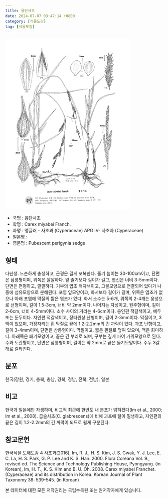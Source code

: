 ```yaml
---
title: 융단사초
date: 2024-07-07 03:47:14 +0800
category: [식물도감]
tag: [식물도감]
---
```




![융단사초](/assets/img/fileUpload/plants/basic/illustration/9860_illustration_th2.jpg)
- 국명 : 융단사초
- 학명 : Carex miyabei Franch.
- 과명 : 앵글러 - 사초과 (Cyperaceae) APG Ⅳ- 사초과 (Cyperaceae)
- 일본명 : 
- 영문명 : Pubescent perigynia sedge


## 형태
다년생. 느슨하게 총생하고, 근경은 길게 포복한다. 줄기 높이는 30-100cm이고, 단면은 삼릉형이며, 위쪽은 깔깔하다. 잎 줄기보다 길이가 길고, 엽신은 너비 3-5mm이다. 단면은 편평하고, 깔깔하다. 기부의 엽초 적자색이고, 그물모양으로 연결되어 있다가 나중에 섬유모양으로 분해된다. 포엽 잎모양이고, 화서보다 길이가 길며, 위쪽은 엽초가 없으나 아래 포엽에 막질의 짧은 엽초가 있다. 화서 소수는 5-6개, 위쪽의 2-4개는 웅성으로 선형이며, 길이 1.5-3cm, 너비 약 2mm이다. 나머지는 자성이고, 원주형이며, 길이 2-6cm, 너비 4-5mm이다. 소수 사이의 거리는 4-6cm이다. 웅인편 적갈색이고, 예두 또는 둔두이다. 자인편 적갈색이고, 장타원상 난형이며, 길이 2-3mm이다. 막질이고, 3맥이 있으며, 가장자리는 흰 막질로 끝에 1.2-2.2mm의 긴 까락이 있다. 과포 난형이고, 길이 3-4mm이며, 단면은 삼릉형이다. 막질이고, 짧은 흰털로 덮여 있으며, 맥은 희미하디. 아래쪽은 쐐기모양이고, 끝은 긴 부리로 되며, 구부는 깊게 파여 가위모양으로 된다. 수과 도란형이고, 단면은 삼릉형이며, 길이는 약 2mm로 끝은 돌기모양이다. 주두 3갈래로 갈라진다.
## 분포
한국(강원, 경기, 충북, 충남, 경북, 경남, 전북, 전남), 일본
## 비고
한국과 일본에만 자생하며, 비교적 최근에 한반도 내 분포가 밝혀졌다(Im et al., 2000; Im et al., 2008). 곱슬사초(C. glabrescens)에 비해 과포에 털이 밀생하고, 자인편의 끝은 길이 1.2-2.2mm의 긴 까락이 되므로 쉽게 구분된다.
## 참고문헌
한국식물 도해도감 4 사초과(2016), Im, R. J., H. S. Kim, J. S. Gwak, Y. J. Lee, E. C. La, H. S. Park, G. P. Lee and K. S. Han. 2000. Flora Coreana Vol. 9., revised ed. The Science and Technology Publishing House, Pyongyang. (in Korean), Im, H. T., K. S. Kim and B. U. Oh. 2008. Carex miyabei Franchet. (Cyperaceae) and its distribution in Korea. Korean Journal of Plant Taxonomy 38: 539-545. (in Korean)






본 데이터에 대한 모든 저작권리는 국립수목원 또는 원저작자에게 있습니다.
